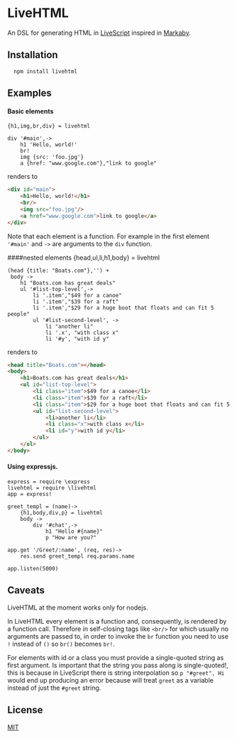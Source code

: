 # LiveHTML

An DSL for generating HTML in [LiveScript](https://github.com/gkz/LiveScript) inspired in [Markaby](https://github.com/markaby/markaby).


## Installation

      npm install livehtml

## Examples

#### Basic elements

    {h1,img,br,div} = livehtml
    
    div '#main',->
        h1 'Hello, world!'
        br!
        img {src: 'foo.jpg'}
        a {href: "www.google.com"},"link to google"

renders to

```html
<div id="main">
    <h1>Hello, world!</h1>
    <br/>
    <img src="foo.jpg"/>
    <a href="www.google.com">link to google</a>
</div>
```
Note that each element is a function. For example in the first element `'#main'` and `->` are arguments to the  `div` function.

####nested elements
    {head,ul,li,h1,body} = livehtml
    
    (head {title: "Boats.com"},'') +
     body ->
        h1 "Boats.com has great deals"          
        ul '#list-top-level',->
            li '.item',"$49 for a canoe"
            li '.item',"$39 for a raft"
            li '.item',"$29 for a huge boot that floats and can fit 5 people"
            ul '#list-second-level', ->
                li "another li"
                li '.x', "with class x"
                li '#y', "with id y"

renders to
```html
<head title="Boats.com"></head>
<body>
    <h1>Boats.com has great deals</h1>
    <ul id="list-top-level">
        <li class="item">$49 for a canoe</li>
        <li class="item">$39 for a raft</li>
        <li class="item">$29 for a huge boot that floats and can fit 5 people</li>
        <ul id="list-second-level">
            <li>another li</li>
            <li class="x">with class x</li>
            <li id="y">with id y</li>
        </ul>
    </ul>
</body>
```



#### Using expressjs.

    express = require \express
    livehtml = require \livehtml
    app = express!

    greet_templ = (name)->
        {h1,body,div,p} = livehtml
        body ->
            div '#chat',->
                h1 "Hello #{name}"
                p "How are you?"

    app.get '/Greet/:name', (req, res)->
        res.send greet_templ req.params.name    

    app.listen(5000)
    
## Caveats

LiveHTML at the moment works only for nodejs.

In LiveHTML every element is a function and, consequently, is rendered by a function call. Therefore in self-closing tags like `<br/>` for which usually no arguments are passed to, in order to invoke the `br` function you need to use `!` instead of `()` so `br()` becomes `br!`.

For elements with id or a class you must provide a single-quoted string as first argument. Is important that the string you pass along is single-quoted!, this is because in LiveScript there is string interpolation so `p "#greet", Hi` would end up producing an error because will treat `greet` as a variable instead of just the `#greet` string. 

## License

[MIT](https://github.com/efrence/livehtml/blob/master/LICENSE)